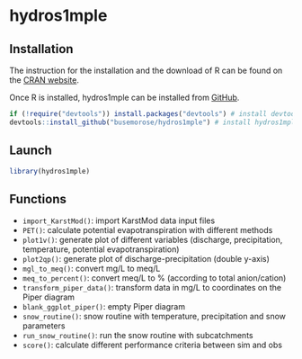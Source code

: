 # hydros1mple

## Installation

The instruction for the installation and the download of R can be found on the [CRAN website](https://cran.r-project.org/).

Once R is installed, hydros1mple can be installed from [GitHub](https://github.com/busemorose/hydros1mple).

``` r
if (!require("devtools")) install.packages("devtools") # install devtools package if needed
devtools::install_github("busemorose/hydros1mple") # install hydros1mple package
```

## Launch

``` r
library(hydros1mple)
```

## Functions

- `import_KarstMod()`: import KarstMod data input files
- `PET()`: calculate potential evapotranspiration with different methods
- `plot1v()`: generate plot of different variables (discharge, precipitation, temperature, potential evapotranspiration)
- `plot2qp()`: generate plot of discharge-precipitation (double y-axis)
- `mgl_to_meq()`: convert mg/L to meq/L
- `meq_to_percent()`: convert meq/L to % (according to total anion/cation)
- `transform_piper_data()`: transform data in mg/L to coordinates on the Piper diagram
- `blank_ggplot_piper()`: empty Piper diagram
- `snow_routine()`: snow routine with temperature, precipitation and snow parameters
- `run_snow_routine()`: run the snow routine with subcatchments
- `score()`: calculate different performance criteria between sim and obs
